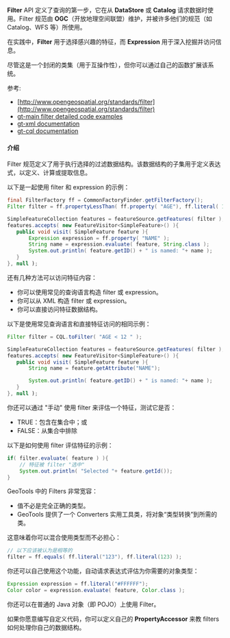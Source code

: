 
**Filter** API 定义了查询的第一步，它在从 **DataStore** 或 **Catalog** 请求数据时使用。Filter 规范由 **OGC**（开放地理空间联盟）维护，并被许多他们的规范（如 Catalog、WFS 等）所使用。

在实践中，**Filter** 用于选择感兴趣的特征，而 **Expression** 用于深入挖掘并访问信息。

尽管这是一个封闭的类集（用于互操作性），但你可以通过自己的函数扩展该系统。

参考:
- [http://www.opengeospatial.org/standards/filter](http://www.opengeospatial.org/standards/filter)
- [gt-main filter detailed code examples](https://docs.geotools.org/latest/userguide/library/main/filter.html)
- [gt-xml documentation](https://docs.geotools.org/latest/userguide/library/xml/index.html)
- [gt-cql documentation](https://docs.geotools.org/latest/userguide/library/cql/index.html)

#### **介绍**

Filter 规范定义了用于执行选择的过滤数据结构。该数据结构的子集用于定义表达式，以定义、计算或提取信息。

以下是一起使用 filter 和 expression 的示例：

```java
final FilterFactory ff = CommonFactoryFinder.getFilterFactory();
Filter filter = ff.propertyLessThan( ff.property( "AGE"), ff.literal( 12 ) );

SimpleFeatureCollection features = featureSource.getFeatures( filter );
features.accepts( new FeatureVisitor<SimpleFeature>() ){
   public void visit( SimpleFeature feature ){
       Expression expression = ff.property( "NAME" );
       String name = expression.evaluate( feature, String.class );
       System.out.println( feature.getID() + " is named: "+ name );
   }
}, null );
```

还有几种方法可以访问特征内容：

- 你可以使用常见的查询语言构造 filter 或 expression。
- 你可以从 XML 构造 filter 或 expression。
- 你可以直接访问特征数据结构。

以下是使用常见查询语言和直接特征访问的相同示例：

```java
Filter filter = CQL.toFilter( "AGE < 12 " );

SimpleFeatureCollection features = featureSource.getFeatures( filter );
features.accepts( new FeatureVisitor<SimpleFeature>() ){
   public void visit( SimpleFeature feature ){
       String name = feature.getAttribute("NAME");

       System.out.println( feature.getID() + " is named: "+ name );
   }
}, null );
```

你还可以通过 "手动" 使用 filter 来评估一个特征，测试它是否：

- TRUE：包含在集合中；或
- FALSE：从集合中排除

以下是如何使用 filter 评估特征的示例：

```java
if( filter.evaluate( feature ) ){
    // 特征被 filter "选中"
    System.out.println( "Selected "+ feature.getId());
}
```

GeoTools 中的 Filters 非常宽容：

- 值不必是完全正确的类型。
- GeoTools 提供了一个 Converters 实用工具类，将对象“类型转换”到所需的类。

这意味着你可以混合使用类型而不必担心：

```java
// 以下应该被认为是相等的
filter = ff.equals( ff.literal("123"), ff.literal(123) );
```

你还可以自己使用这个功能，自动请求表达式评估为你需要的对象类型：

```java
Expression expression = ff.literal("#FFFFFF");
Color color = expression.evaluate( feature, Color.class );
```

你还可以在普通的 Java 对象（即 POJO）上使用 Filter。

如果你愿意编写自定义代码，你可以定义自己的 **PropertyAccessor** 来教 filters 如何处理你自己的数据结构。